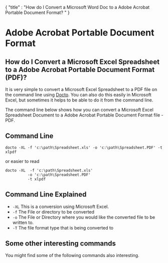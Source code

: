{
    "title" : "How do I Convert a Microsoft Word Doc to a Adobe Acrobat Portable Document Format? " 
}

Adobe Acrobat Portable Document Format 
==

How do I Convert a Microsoft Excel Spreadsheet to a Adobe Acrobat Portable Document Format (PDF)?         
-

It is very simple to convert a Microsoft Excel Spreadsheet to a PDF file  on the command line using [Docto](https://github.com/tobya/docto). You can also do this easily in Microsoft Excel, but sometimes it helps to be able to do it from the command line.  

The command line below shows how you can convert a Microsoft Excel Spreadsheet Document to a Adobe Acrobat Portable Document Format file - PDF.

Command Line 
-

 ````
 docto -XL -f 'c:\path\Spreadsheet.xls' -o 'c:\path\Spreadsheet.PDF' -t xlpdf
 ````

 or easier to read

  ````
 docto -XL  -f 'c:\path\Spreadsheet.xls' 
            -o 'c:\path\Spreadsheet.PDF' 
            -t xlpdf
 ````

Command Line Explained 
-

 - `-XL`   This is a conversion using Microsoft Excel.  
 - `-f`   The File or directory to be converted 
 - `-o`   The File or Directory where you would like the converted file to be written to.
 - `-T`   The file format type that is being converted to




Some other interesting commands
-

You might find some of the following commands also interesting.

    

